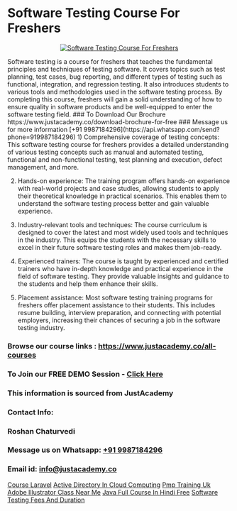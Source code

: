 # Software Testing Course For Freshers

<p align="center">
  <a href="https://justacademy.co/program-detail/software-testing">
    <img src="https://justacademy.co/storage2/program_images/1704700438.webp" alt="Software Testing Course For Freshers">
  </a>
</p>
Software testing is a course for freshers that teaches the fundamental principles and techniques of testing software. It covers topics such as test planning, test cases, bug reporting, and different types of testing such as functional, integration, and regression testing. It also introduces students to various tools and methodologies used in the software testing process. By completing this course, freshers will gain a solid understanding of how to ensure quality in software products and be well-equipped to enter the software testing field.
### To Download Our Brochure https://www.justacademy.co/download-brochure-for-free
### Message us for more information [+91 9987184296](https://api.whatsapp.com/send?phone=919987184296)
1) Comprehensive coverage of testing concepts: This software testing course for freshers provides a detailed understanding of various testing concepts such as manual and automated testing, functional and non-functional testing, test planning and execution, defect management, and more.

2) Hands-on experience: The training program offers hands-on experience with real-world projects and case studies, allowing students to apply their theoretical knowledge in practical scenarios. This enables them to understand the software testing process better and gain valuable experience.

3) Industry-relevant tools and techniques: The course curriculum is designed to cover the latest and most widely used tools and techniques in the industry. This equips the students with the necessary skills to excel in their future software testing roles and makes them job-ready.

4) Experienced trainers: The course is taught by experienced and certified trainers who have in-depth knowledge and practical experience in the field of software testing. They provide valuable insights and guidance to the students and help them enhance their skills.

5) Placement assistance: Most software testing training programs for freshers offer placement assistance to their students. This includes resume building, interview preparation, and connecting with potential employers, increasing their chances of securing a job in the software testing industry.

### Browse our course links : https://www.justacademy.co/all-courses 
### To Join our FREE DEMO Session - [Click Here](https://www.justacademy.co/register-for-course-demo)


### This information is sourced from JustAcademy
### Contact Info:
### Roshan Chaturvedi
### Message us on Whatsapp: [+91 9987184296](https://api.whatsapp.com/send?phone=919987184296)
### Email id: [info@justacademy.co](mailto:info@justacademy.co)
                    
[Course Laravel](https://www.linkedin.com/pulse/course-laravel-software-training-mountain-view-spexf?trackingId=M0zSR3rdTv9XgviAo%2BFwAA%3D%3D&lipi=urn%3Ali%3Apage%3Ad_flagship3_company_admin%3BLLr0XlPoQRKsrZpjwzzNmQ%3D%3D)
[Active Directory In Cloud Computing](https://www.linkedin.com/pulse/active-directory-cloud-computing-justacademy-thane-bynoc?trackingId=R8VSFKLMDjL9l%2BDIpJMamA%3D%3D&lipi=urn%3Ali%3Apage%3Ad_flagship3_company_admin%3BzlEMqIgRRsubBoA3fmTvjQ%3D%3D)
[Pmp Training Uk](https://medium.com/@surajvaishnav5015/pmp-training-uk-f0a3ff158e10)
[Adobe Illustrator Class Near Me](https://medium.com/@abhidnya.1068/adobe-illustrator-class-near-me-5082b5758e79)
[Java Full Course In Hindi Free](https://justacademyin.github.io/Articles/Java-Full-Course-In-Hindi-Free)
[Software Testing Fees And Duration](https://justacademyin.github.io/Articles/Software-Testing-Fees-And-Duration)
